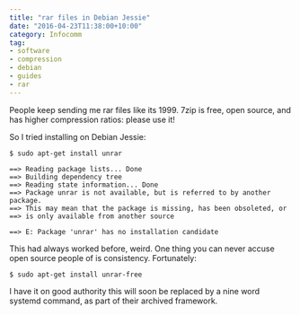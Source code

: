 ```yaml
---
title: "rar files in Debian Jessie"
date: "2016-04-23T11:38:00+10:00"
category: Infocomm
tag:
- software
- compression
- debian
- guides
- rar
---
```

People keep sending me rar files like its 1999. 7zip is free, open source, and has higher compression ratios: please use it!

So I tried installing on Debian Jessie:

    $ sudo apt-get install unrar

    ==> Reading package lists... Done
    ==> Building dependency tree
    ==> Reading state information... Done
    ==> Package unrar is not available, but is referred to by another package.
    ==> This may mean that the package is missing, has been obsoleted, or
    ==> is only available from another source

    ==> E: Package 'unrar' has no installation candidate

This had always worked before, weird. One thing you can never accuse open source people of is consistency. Fortunately:

    $ sudo apt-get install unrar-free

I have it on good authority this will soon be replaced by a nine word systemd command, as part of their archived framework.

